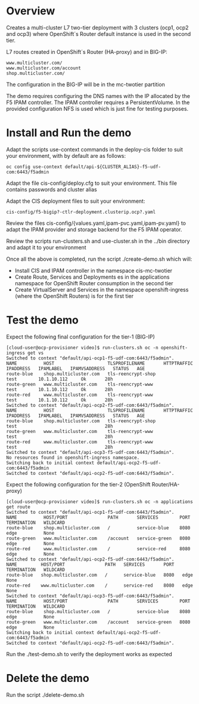 # Overview

Creates a multi-cluster L7 two-tier deployment with 3 clusters (ocp1, ocp2 and ocp3) where OpenShift´s Router default instance is used in the second tier.

L7 routes created in OpenShift´s Router (HA-proxy) and in BIG-IP:

```
www.multicluster.com/
www.multicluster.com/account
shop.multicluster.com/
```

The configuration in the BIG-IP will be in the mc-twotier partition

The demo requires configuring the DNS names with the IP allocated by the F5 IPAM controller. The IPAM controller requires a PersistentVolume. In the provided configuration NFS is used which is just fine for testing purposes.

# Install and Run the demo

Adapt the scripts use-context commands in the deploy-cis folder to suit your environment, with by default are as follows:

```
oc config use-context default/api-${CLUSTER_ALIAS}-f5-udf-com:6443/f5admin
```

Adapt the file cis-config/deploy.cfg to suit your environment. This file contains passwords and cluster alias

Adapt the CIS deployment files to suit your environment:

```
cis-config/f5-bigip?-ctlr-deployment.clusterip.ocp?.yaml
```

Review the files cis-config/{values.yaml,ipam-pvc.yaml,ipam-pv.yaml} to adapt the IPAM provider and storage backend for the F5 IPAM operator.

Review the scripts run-clusters.sh and use-cluster.sh in the ../bin directory and adapt it to your environment

Once all the above is completed, run the script ./create-demo.sh which will:

- Install CIS and IPAM controller in the namespace cis-mc-twotier
- Create Route, Services and Deployments es in the applications namespace for OpenShift Router consumption in the second tier
- Create VirtualServer and Services in the namespace openshift-ingress (where the OpenShift Routers) is for the first tier

# Test the demo

Expect the following final configuration for the tier-1 (BIG-IP)

```
[cloud-user@ocp-provisioner video]$ run-clusters.sh oc -n openshift-ingress get vs
Switched to context "default/api-ocp1-f5-udf-com:6443/f5admin".
NAME          HOST                    TLSPROFILENAME       HTTPTRAFFIC   IPADDRESS   IPAMLABEL   IPAMVSADDRESS   STATUS   AGE
route-blue    shop.multicluster.com   tls-reencrypt-shop                             test        10.1.10.112     Ok       28h
route-green   www.multicluster.com    tls-reencrypt-www                              test        10.1.10.112     Ok       28h
route-red     www.multicluster.com    tls-reencrypt-www                              test        10.1.10.112     Ok       28h
Switched to context "default/api-ocp2-f5-udf-com:6443/f5admin".
NAME          HOST                    TLSPROFILENAME       HTTPTRAFFIC   IPADDRESS   IPAMLABEL   IPAMVSADDRESS   STATUS   AGE
route-blue    shop.multicluster.com   tls-reencrypt-shop                             test                                 28h
route-green   www.multicluster.com    tls-reencrypt-www                              test                                 28h
route-red     www.multicluster.com    tls-reencrypt-www                              test                                 28h
Switched to context "default/api-ocp3-f5-udf-com:6443/f5admin".
No resources found in openshift-ingress namespace.
Switching back to initial context default/api-ocp2-f5-udf-com:6443/f5admin
Switched to context "default/api-ocp2-f5-udf-com:6443/f5admin".
```

Expect the following configuration for the tier-2 (OpenShift Router/HA-proxy)

```
[cloud-user@ocp-provisioner video]$ run-clusters.sh oc -n applications get route
Switched to context "default/api-ocp1-f5-udf-com:6443/f5admin".
NAME          HOST/PORT               PATH       SERVICES        PORT   TERMINATION   WILDCARD
route-blue    shop.multicluster.com   /          service-blue    8080   edge          None
route-green   www.multicluster.com    /account   service-green   8080   edge          None
route-red     www.multicluster.com    /          service-red     8080   edge          None
Switched to context "default/api-ocp2-f5-udf-com:6443/f5admin".
NAME         HOST/PORT               PATH   SERVICES       PORT   TERMINATION   WILDCARD
route-blue   shop.multicluster.com   /      service-blue   8080   edge          None
route-red    www.multicluster.com    /      service-red    8080   edge          None
Switched to context "default/api-ocp3-f5-udf-com:6443/f5admin".
NAME          HOST/PORT               PATH       SERVICES        PORT   TERMINATION   WILDCARD
route-blue    shop.multicluster.com   /          service-blue    8080   edge          None
route-green   www.multicluster.com    /account   service-green   8080   edge          None
Switching back to initial context default/api-ocp2-f5-udf-com:6443/f5admin
Switched to context "default/api-ocp2-f5-udf-com:6443/f5admin".
```

Run the ./test-demo.sh to verify the deployment works as expected

# Delete the demo

Run the script ./delete-demo.sh


